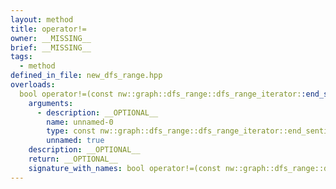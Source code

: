 ```yaml
---
layout: method
title: operator!=
owner: __MISSING__
brief: __MISSING__
tags:
  - method
defined_in_file: new_dfs_range.hpp
overloads:
  bool operator!=(const nw::graph::dfs_range::dfs_range_iterator::end_sentinel_type &) const:
    arguments:
      - description: __OPTIONAL__
        name: unnamed-0
        type: const nw::graph::dfs_range::dfs_range_iterator::end_sentinel_type &
        unnamed: true
    description: __OPTIONAL__
    return: __OPTIONAL__
    signature_with_names: bool operator!=(const nw::graph::dfs_range::dfs_range_iterator::end_sentinel_type &) const
---
```

